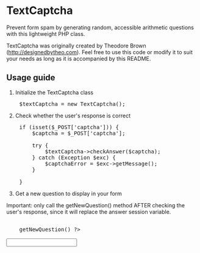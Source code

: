 TextCaptcha
===========

Prevent form spam by generating random, accessible arithmetic questions with this lightweight PHP class.

TextCaptcha was originally created by Theodore Brown (http://designedbytheo.com). Feel free to use this code or modify it to suit your needs as long as it is accompanied by this README.

Usage guide
-----------

1. Initialize the TextCaptcha class

<pre>
    $textCaptcha = new TextCaptcha();
</pre>

2. Check whether the user's response is correct

<pre>
    if (isset($_POST['captcha'])) {
        $captcha = $_POST['captcha'];
        
        try {
            $textCaptcha->checkAnswer($captcha);
        } catch (Exception $exc) {
            $captchaError = $exc->getMessage();
        }

    }
</pre>

3. Get a new question to display in your form

Important: only call the getNewQuestion() method AFTER checking the user's response, since it will replace the answer session variable.

<pre>
<label for="captcha-field">
    <?php echo $textCaptcha->getNewQuestion() ?>
</label>
<input type="text" name="captcha" id="captcha-field" />
</pre>
